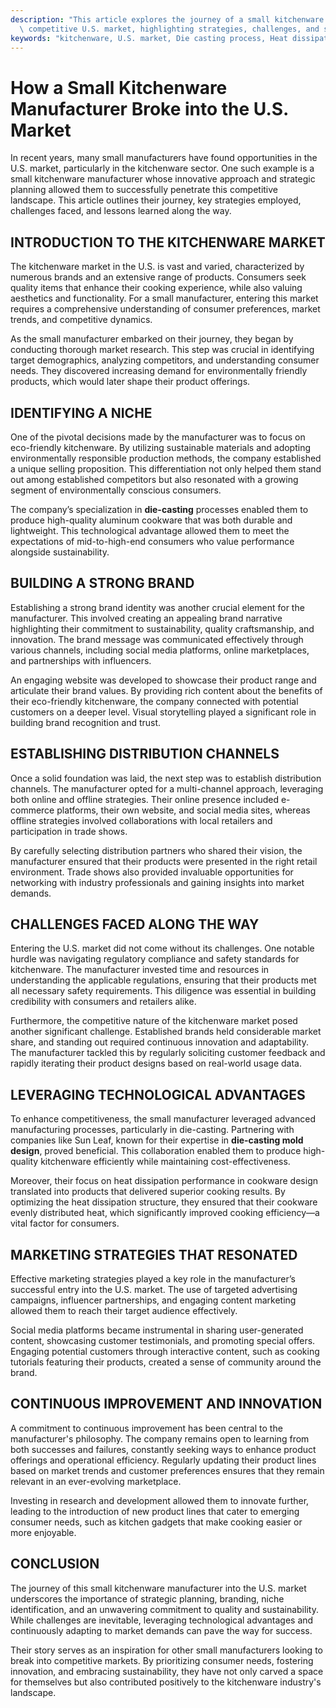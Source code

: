 ```yaml
---
description: "This article explores the journey of a small kitchenware manufacturer entering the\
  \ competitive U.S. market, highlighting strategies, challenges, and success factors."
keywords: "kitchenware, U.S. market, Die casting process, Heat dissipation performance"
---
```

# How a Small Kitchenware Manufacturer Broke into the U.S. Market

In recent years, many small manufacturers have found opportunities in the U.S. market, particularly in the kitchenware sector. One such example is a small kitchenware manufacturer whose innovative approach and strategic planning allowed them to successfully penetrate this competitive landscape. This article outlines their journey, key strategies employed, challenges faced, and lessons learned along the way.

## INTRODUCTION TO THE KITCHENWARE MARKET

The kitchenware market in the U.S. is vast and varied, characterized by numerous brands and an extensive range of products. Consumers seek quality items that enhance their cooking experience, while also valuing aesthetics and functionality. For a small manufacturer, entering this market requires a comprehensive understanding of consumer preferences, market trends, and competitive dynamics.

As the small manufacturer embarked on their journey, they began by conducting thorough market research. This step was crucial in identifying target demographics, analyzing competitors, and understanding consumer needs. They discovered increasing demand for environmentally friendly products, which would later shape their product offerings.

## IDENTIFYING A NICHE

One of the pivotal decisions made by the manufacturer was to focus on eco-friendly kitchenware. By utilizing sustainable materials and adopting environmentally responsible production methods, the company established a unique selling proposition. This differentiation not only helped them stand out among established competitors but also resonated with a growing segment of environmentally conscious consumers.

The company’s specialization in **die-casting** processes enabled them to produce high-quality aluminum cookware that was both durable and lightweight. This technological advantage allowed them to meet the expectations of mid-to-high-end consumers who value performance alongside sustainability.

## BUILDING A STRONG BRAND

Establishing a strong brand identity was another crucial element for the manufacturer. This involved creating an appealing brand narrative highlighting their commitment to sustainability, quality craftsmanship, and innovation. The brand message was communicated effectively through various channels, including social media platforms, online marketplaces, and partnerships with influencers.

An engaging website was developed to showcase their product range and articulate their brand values. By providing rich content about the benefits of their eco-friendly kitchenware, the company connected with potential customers on a deeper level. Visual storytelling played a significant role in building brand recognition and trust.

## ESTABLISHING DISTRIBUTION CHANNELS

Once a solid foundation was laid, the next step was to establish distribution channels. The manufacturer opted for a multi-channel approach, leveraging both online and offline strategies. Their online presence included e-commerce platforms, their own website, and social media sites, whereas offline strategies involved collaborations with local retailers and participation in trade shows.

By carefully selecting distribution partners who shared their vision, the manufacturer ensured that their products were presented in the right retail environment. Trade shows also provided invaluable opportunities for networking with industry professionals and gaining insights into market demands.

## CHALLENGES FACED ALONG THE WAY

Entering the U.S. market did not come without its challenges. One notable hurdle was navigating regulatory compliance and safety standards for kitchenware. The manufacturer invested time and resources in understanding the applicable regulations, ensuring that their products met all necessary safety requirements. This diligence was essential in building credibility with consumers and retailers alike.

Furthermore, the competitive nature of the kitchenware market posed another significant challenge. Established brands held considerable market share, and standing out required continuous innovation and adaptability. The manufacturer tackled this by regularly soliciting customer feedback and rapidly iterating their product designs based on real-world usage data.

## LEVERAGING TECHNOLOGICAL ADVANTAGES

To enhance competitiveness, the small manufacturer leveraged advanced manufacturing processes, particularly in die-casting. Partnering with companies like Sun Leaf, known for their expertise in **die-casting mold design**, proved beneficial. This collaboration enabled them to produce high-quality kitchenware efficiently while maintaining cost-effectiveness.

Moreover, their focus on heat dissipation performance in cookware design translated into products that delivered superior cooking results. By optimizing the heat dissipation structure, they ensured that their cookware evenly distributed heat, which significantly improved cooking efficiency—a vital factor for consumers.

## MARKETING STRATEGIES THAT RESONATED

Effective marketing strategies played a key role in the manufacturer’s successful entry into the U.S. market. The use of targeted advertising campaigns, influencer partnerships, and engaging content marketing allowed them to reach their target audience effectively.

Social media platforms became instrumental in sharing user-generated content, showcasing customer testimonials, and promoting special offers. Engaging potential customers through interactive content, such as cooking tutorials featuring their products, created a sense of community around the brand.

## CONTINUOUS IMPROVEMENT AND INNOVATION

A commitment to continuous improvement has been central to the manufacturer's philosophy. The company remains open to learning from both successes and failures, constantly seeking ways to enhance product offerings and operational efficiency. Regularly updating their product lines based on market trends and customer preferences ensures that they remain relevant in an ever-evolving marketplace.

Investing in research and development allowed them to innovate further, leading to the introduction of new product lines that cater to emerging consumer needs, such as kitchen gadgets that make cooking easier or more enjoyable.

## CONCLUSION

The journey of this small kitchenware manufacturer into the U.S. market underscores the importance of strategic planning, branding, niche identification, and an unwavering commitment to quality and sustainability. While challenges are inevitable, leveraging technological advantages and continuously adapting to market demands can pave the way for success.

Their story serves as an inspiration for other small manufacturers looking to break into competitive markets. By prioritizing consumer needs, fostering innovation, and embracing sustainability, they have not only carved a space for themselves but also contributed positively to the kitchenware industry's landscape.
